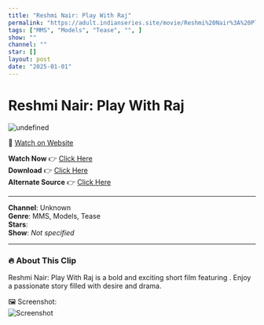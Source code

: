 ```yaml
---
title: "Reshmi Nair: Play With Raj"
permalink: "https://adult.indianseries.site/movie/Reshmi%20Nair%3A%20Play%20With%20Raj"
tags: ["MMS", "Models", "Tease", "", ]
show: ""
channel: ""
star: []
layout: post
date: "2025-01-01"
---
```


# Reshmi Nair: Play With Raj

![undefined](https://desisins.com/wp-content/uploads/2024/10/Reshmi-Nair-Play-With-Raj-MMS-DesiSins.com_.jpg)

🔗 [Watch on Website](https://adult.indianseries.site/movie/Reshmi%20Nair%3A%20Play%20With%20Raj)

**Watch Now** 👉 [Click Here](https://adult.indianseries.site/movie/Reshmi%20Nair%3A%20Play%20With%20Raj)  
**Download** 👉 [Click Here](https://adult.indianseries.site/movie/Reshmi%20Nair%3A%20Play%20With%20Raj)  
**Alternate Source** 👉 [Click Here](https://adult.indianseries.site/movie/Reshmi%20Nair%3A%20Play%20With%20Raj)

---

**Channel**: Unknown  
**Genre**: MMS, Models, Tease  
**Stars**:   
**Show**: *Not specified*

---

### 🔥 About This Clip

Reshmi Nair: Play With Raj is a bold and exciting short film featuring . Enjoy a passionate story filled with desire and drama.
 
🖼️ Screenshot:  
![Screenshot](https://desisins.com/wp-content/uploads/2024/10/Reshmi-Nair-Play-With-Raj-MMS-DesiSins.com_.jpg)
